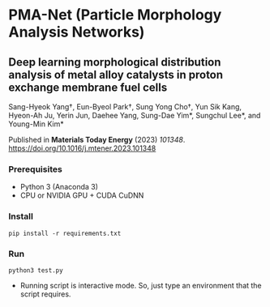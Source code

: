 # PMA-Net (Particle Morphology Analysis Networks)

## Deep learning morphological distribution analysis of metal alloy catalysts in proton exchange membrane fuel cells 

Sang-Hyeok Yang†, Eun-Byeol Park†, Sung Yong Cho†, Yun Sik Kang, Hyeon-Ah Ju, Yerin Jun, Daehee Yang, Sung-Dae Yim*, Sungchul Lee*, and Young-Min Kim*

Published in __Materials Today Energy__ (2023) _101348_. https://doi.org/10.1016/j.mtener.2023.101348


### Prerequisites
- Python 3 (Anaconda 3)
- CPU or NVIDIA GPU + CUDA CuDNN

### Install
```
pip install -r requirements.txt
```

### Run
```
python3 test.py
```
 - Running script is interactive mode. So, just type an environment that the script requires.
